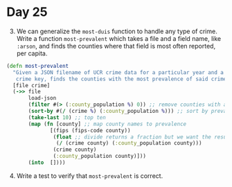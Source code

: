 # Day 25

3. We can generalize the `most-duis` function to handle any type of crime. Write a function `most-prevalent` which takes a file and a field name, like `:arson`, and
finds the counties where that field is most often reported, per capita.

``` clojure
(defn most-prevalent
  "Given a JSON filename of UCR crime data for a particular year and a 
   crime key, finds the counties with the most prevalence of said crime".
  [file crime]
  (->> file
       load-json
       (filter #(> (:county_population %) 0)) ;; remove counties with a population of zero 
       (sort-by #(/ (crime %) (:county_population %))) ;; sort by prevalence
       (take-last 10) ;; top ten
       (map (fn [county] ;; map county names to prevalence
              [(fips (fips-code county))
               (float ;; divide returns a fraction but we want the result of the division to determine prevalence
                (/ (crime county) (:county_population county)))
               (crime county)
               (:county_population county)]))
       (into  [])))
```

4. Write a test to verify that `most-prevalent` is correct.
